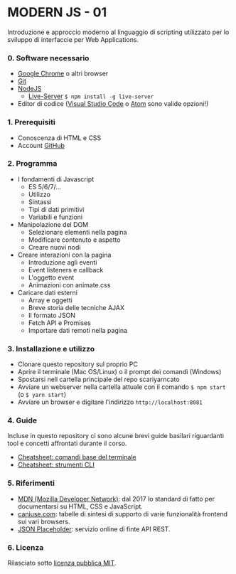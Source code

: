 # MODERN JS - 01

Introduzione e approccio moderno al linguaggio di scripting utilizzato per lo sviluppo di interfaccie per Web Applications.

### 0. Software necessario
* [Google Chrome](https://www.google.it/chrome/browser/desktop/) o altri browser
* [Git](https://git-scm.com/)
* [NodeJS](https://nodejs.org/en/)
  * [Live-Server](https://www.npmjs.com/package/live-server) ```$ npm install -g live-server```
* Editor di codice ([Visual Studio Code](https://code.visualstudio.com/) o [Atom](https://atom.io/) sono valide opzioni!)

### 1. Prerequisiti
* Conoscenza di HTML e CSS
* Account [GitHub](https://github.com/)

### 2. Programma
* I fondamenti di Javascript
  * ES 5/6/7/...
  * Utilizzo
  * Sintassi
  * Tipi di dati primitivi
  * Variabili e funzioni
* Manipolazione del DOM
  * Selezionare elementi nella pagina
  * Modificare contenuto e aspetto
  * Creare nuovi nodi
* Creare interazioni con la pagina
  * Introduzione agli eventi
  * Event listeners e callback
  * L'oggetto event
  * Animazioni con animate.css
* Caricare dati esterni
  * Array e oggetti
  * Breve storia delle tecniche AJAX
  * Il formato JSON
  * Fetch API e Promises
  * Importare dati remoti nella pagina


### 3. Installazione e utilizzo
* Clonare questo repository sul proprio PC
* Aprire il terminale (Mac OS/Linux) o il prompt dei comandi (Windows)
* Spostarsi nell cartella principale del repo scariyarncato
* Avviare un webserver nella cartella attuale con il comando ```$ npm start``` (o ```$ yarn start```)
* Avviare un browser e digitare l'indirizzo ```http://localhost:8081```

### 4. Guide
Incluse in questo repository ci sono alcune brevi guide basilari riguardanti tool e concetti affrontati durante il corso.

* [Cheatsheet: comandi base del terminale](./cheatsheets/command-line.md)
* [Cheatsheet: strumenti CLI](./cheatsheets/tools.md)

### 5. Riferimenti
* [MDN (Mozilla Developer Network)](https://developer.mozilla.org/en-US/): dal 2017 lo standard di fatto per documentarsi su HTML, CSS e JavaScript.
* [caniuse.com](https://caniuse.com/): tabelle di sintesi di supporto di varie funzionalità frontend sui vari browsers.
* [JSON Placeholder](https://jsonplaceholder.typicode.com/): servizio online di finte API REST.

### 6. Licenza
Rilasciato sotto [licenza pubblica MIT](LICENSE).

